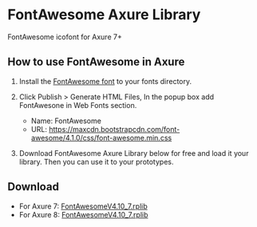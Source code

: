 FontAwesome Axure Library
=========================

FontAwesome icofont for Axure 7+

## How to use FontAwesome in Axure

1. Install the [FontAwesome font](https://github.com/duzyn/fontawesome-axure-library/blob/master/fonts/FontAwesome.otf?raw=true) to your fonts directory.

2. Click Publish > Generate HTML Files, In the popup box add FontAwesone in Web Fonts section.
	
	- Name: FontAwesome
	- URL: https://maxcdn.bootstrapcdn.com/font-awesome/4.1.0/css/font-awesome.min.css

3. Download FontAwesome Axure Library below for free and load it your library. Then you can use it to your prototypes.

## Download

-	For Axure 7: [FontAwesomeV4.10_7.rplib](FontAwesomeV4.1.0_7.rplib)
-	For Axure 8: [FontAwesomeV4.10_7.rplib](FontAwesomeV4.1.0_8.rplib)